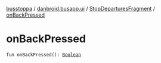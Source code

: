 [busstoppa](../../index.md) / [danbroid.busapp.ui](../index.md) / [StopDeparturesFragment](index.md) / [onBackPressed](./on-back-pressed.md)

# onBackPressed

`fun onBackPressed(): `[`Boolean`](https://kotlinlang.org/api/latest/jvm/stdlib/kotlin/-boolean/index.html)